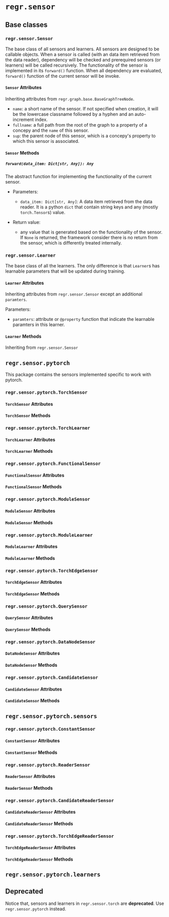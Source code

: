 # `regr.sensor`

## Base classes

### `regr.sensor.Sensor`

The base class of all sensors and learners. All sensors are designed to be callable objects.
When a sensor is called (with an data item retrieved from the data reader), dependency will be checked and prerequired sensors (or learners) will be called recursively.
The functionality of the sensor is implemented in its `forward()` function. When all dependency are evaluated, `forward()` function of the current sensor will be invoke.

#### `Sensor` Attributes

Inheriting attributes from `regr.graph.base.BaseGraphTreeNode`.

- `name`: a short name of the sensor. If not specified when creation, it will be the lowercase classname followed by a hyphen and an auto-increment index.
- `fullname`: a full path from the root of the graph to a property of a concepy and the `name` of this sensor.
- `sup`: the parent node of this sensor, which is a concepy's property to which this sensor is associated.

#### `Sensor` Methods

##### `forward(data_item: Dict[str, Any]): Any`

The abstract function for implementing the functionality of the current sensor.

- Parameters:
  - `data_item: Dict[str, Any]`: A data item retrieved from the data reader. It is a python `dict` that contain string keys and any (mostly `torch.Tensor`s) value.

- Return value:
  - any value that is generated based on the functionality of the sensor. If `None` is returned, the framework consider there is no return from the sensor, which is differently treated internally.

### `regr.sensor.Learner`

The base class of all the learners.
The only difference is that `Learner`s has learnable parameters that will be updated during training.

#### `Learner` Attributes

Inheriting attributes from `regr.sensor.Sensor` except an additional `paramters`.

Parameters:

- `paramters`: attribute or `@property` function that indicate the learnable paramters in this learner.

#### `Learner` Methods

Inheriting from `regr.sensor.Sensor`

## `regr.sensor.pytorch`

This package contains the sensors implemented specific to work with pytorch.

### `regr.sensor.pytorch.TorchSensor`

#### `TorchSensor` Attributes

#### `TorchSensor` Methods

### `regr.sensor.pytorch.TorchLearner`

#### `TorchLearner` Attributes

#### `TorchLearner` Methods

### `regr.sensor.pytorch.FunctionalSensor`

#### `FunctionalSensor` Attributes

#### `FunctionalSensor` Methods

### `regr.sensor.pytorch.ModuleSensor`

#### `ModuleSensor` Attributes

#### `ModuleSensor` Methods

### `regr.sensor.pytorch.ModuleLearner`

#### `ModuleLearner` Attributes

#### `ModuleLearner` Methods

### `regr.sensor.pytorch.TorchEdgeSensor`

#### `TorchEdgeSensor` Attributes

#### `TorchEdgeSensor` Methods

### `regr.sensor.pytorch.QuerySensor`

#### `QuerySensor` Attributes

#### `QuerySensor` Methods

### `regr.sensor.pytorch.DataNodeSensor`

#### `DataNodeSensor` Attributes

#### `DataNodeSensor` Methods

### `regr.sensor.pytorch.CandidateSensor`

#### `CandidateSensor` Attributes

#### `CandidateSensor` Methods

## `regr.sensor.pytorch.sensors`

### `regr.sensor.pytorch.ConstantSensor`

#### `ConstantSensor` Attributes

#### `ConstantSensor` Methods

### `regr.sensor.pytorch.ReaderSensor`

#### `ReaderSensor` Attributes

#### `ReaderSensor` Methods

### `regr.sensor.pytorch.CandidateReaderSensor`

#### `CandidateReaderSensor` Attributes

#### `CandidateReaderSensor` Methods

### `regr.sensor.pytorch.TorchEdgeReaderSensor`

#### `TorchEdgeReaderSensor` Attributes

#### `TorchEdgeReaderSensor` Methods

## `regr.sensor.pytorch.learners`

## Deprecated

Notice that, sensors and learners in `regr.sensor.torch` are **deprecated**. Use `regr.sensor.pytorch` instead.
